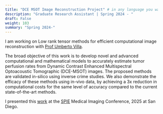 ```yaml
---
title: "DCE MSOT Image Reconstruction Project" # in any language you want
description: "Graduate Research Assistant | Spring 2024 - "
draft: False
weight: 103
summary: "Spring 2024-"
---
```


I am working on Low rank tensor methods for efficient computational image reconstruction with [Prof Umberto Villa](https://uvilla.github.io/).

The broad objective of this work is to develop novel and advanced computational and mathematical models to accurately estimate tumor perfusion rates from Dynamic Contrast Enhanced Multispectral Optoacoustic Tomographic (DCE-MSOT) images. The proposed methods are validated in-silico using inverse crime studies. We also demonstrate the efficacy of these methods using in-vivo data, by achieving a 3x reduction in computational costs for the same level of accuracy compared to the current state-of-the-art methods.

I presented this [work](https://www.spiedigitallibrary.org/conference-proceedings-of-spie/13412/134120I/A-low-rank-based-image-reconstruction-method-for-dynamic-contrast/10.1117/12.3047128.full) at the [SPIE](https://spie.org) Medical Imaging Conference, 2025 at San Diego.

